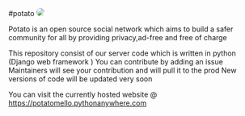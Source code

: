 #potato
<img src="https://i.ibb.co/SKqmC0Y/maskable-icon.png" style="border-radius:55px;">

Potato is an open source social network which aims to build a safer community for all by providing privacy,ad-free and free of charge

This repository consist of our server code which is written in python (Django web framework )
You can contribute by adding an issue 
Maintainers will see your contribution and will pull it to the prod
New versions of code will be updated very soon



You can visit the currently hosted website @
https://potatomello.pythonanywhere.com
